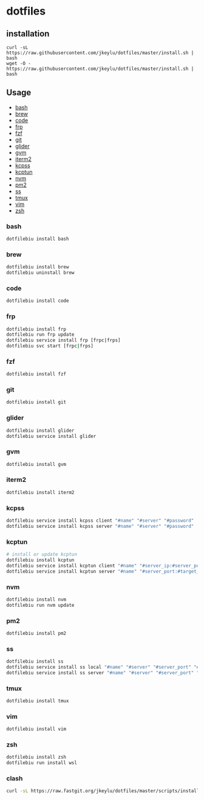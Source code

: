 # dotfiles

## installation

```
curl -sL https://raw.githubusercontent.com/jkeylu/dotfiles/master/install.sh | bash
wget -O - https://raw.githubusercontent.com/jkeylu/dotfiles/master/install.sh | bash
```

## Usage

- [bash](#bash)
- [brew](#brew)
- [code](#code)
- [frp](#frp)
- [fzf](#fzf)
- [git](#git)
- [glider](#glider)
- [gvm](#gvm)
- [iterm2](#iterm2)
- [kcpss](#kcpss)
- [kcptun](#kcptun)
- [nvm](#nvm)
- [pm2](#pm2)
- [ss](#ss)
- [tmux](#tmux)
- [vim](#vim)
- [zsh](#zsh)

### bash

```sh
dotfilebiu install bash
```

### brew

```sh
dotfilebiu install brew
dotfilebiu uninstall brew
```

### code

```sh
dotfilebiu install code
```

### frp

```sh
dotfilebiu install frp
dotfilebiu run frp update
dotfilebiu service install frp [frpc|frps]
dotfilebiu svc start [frpc|frps]
```

### fzf

```sh
dotfilebiu install fzf
```

### git

```sh
dotfilebiu install git
```

### glider

```sh
dotfilebiu install glider
dotfilebiu service install glider
```

### gvm

```sh
dotfilebiu install gvm
```

### iterm2

```sh
dotfilebiu install iterm2
```

### kcpss

```sh
dotfilebiu service install kcpss client "#name" "#server" "#password"
dotfilebiu service install kcpss server "#name" "#server" "#password"
```

### kcptun

```sh
# install or update kcptun
dotfilebiu install kcptun
dotfilebiu service install kcptun client "#name" "#server_ip:#server_port:12948"
dotfilebiu service install kcptun server "#name" "#server_port:#target_port"
```

### nvm

```sh
dotfilebiu install nvm
dotfilebiu run nvm update
```

### pm2

```sh
dotfilebiu install pm2
```

### ss

```sh
dotfilebiu install ss
dotfilebiu service install ss local "#name" "#server" "#server_port" "#password"
dotfilebiu service install ss server "#name" "#server" "#server_port" "#password"
```

### tmux

```sh
dotfilebiu install tmux
```

### vim

```sh
dotfilebiu install vim
```

### zsh

```sh
dotfilebiu install zsh
dotfilebiu run install wsl
```

### clash

```sh
curl -sL https://raw.fastgit.org/jkeylu/dotfiles/master/scripts/install-clash.sh | bash
```

